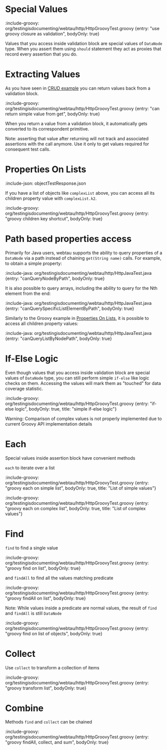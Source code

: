 # Special Values

:include-groovy: org/testingisdocumenting/webtau/http/HttpGroovyTest.groovy {entry: "use groovy closure as validation", bodyOnly: true}

Values that you access inside validation block are special values of `DataNode` type. When you assert them using `should` statement
they act as proxies that record every assertion that you do. 


# Extracting Values

As you have seen in [CRUD example](HTTP/CRUD) you can return values back from a validation block.

:include-groovy: org/testingisdocumenting/webtau/http/HttpGroovyTest.groovy {entry: "can return simple value from get", bodyOnly: true}

When you return a value from a validation block, it automatically gets converted to its correspondent primitive. 

Note: asserting that value after returning will not track and associated assertions with the call anymore. Use it only
to get values required for consequent test calls.  

# Properties On Lists

:include-json: objectTestResponse.json

If you have a list of objects like `complexList` above, you can access all its children property value with `complexList.k2`.

:include-groovy: org/testingisdocumenting/webtau/http/HttpGroovyTest.groovy {entry: "groovy children key shortcut", bodyOnly: true}

# Path based properties access

Primarily for Java users, webtau supports the ability to query properties of a `DataNode` via a path instead of chaining
`get(String name)` calls.  For example, to obtain a simple property:

:include-java: org/testingisdocumenting/webtau/http/HttpJavaTest.java {entry: "canQueryNodeByPath", bodyOnly: true}

It is also possible to query arrays, including the ability to query for the Nth element from the end:

:include-java: org/testingisdocumenting/webtau/http/HttpJavaTest.java {entry: "canQuerySpecificListElementByPath", bodyOnly: true}

Similarly to the Groovy example in [Properties On Lists](HTTP/data-node#properties-on-lists), it is possible to access 
all children property values:

:include-java: org/testingisdocumenting/webtau/http/HttpJavaTest.java {entry: "canQueryListByNodePath", bodyOnly: true}

# If-Else Logic

Even though values that you access inside validation block are special values of `DataNode` type, you can still
perform simple `if-else` like logic checks on them. Accessing the values will mark them as "touched" for data coverage statistic. 

:include-groovy: org/testingisdocumenting/webtau/http/HttpGroovyTest.groovy {entry: "if-else logic", bodyOnly: true, title: "simple if-else logic"}

Warning: Comparison of complex values is not properly implemented due to current Groovy API implementation details

# Each

Special values inside assertion block have convenient methods

`each` to iterate over a list

:include-groovy: org/testingisdocumenting/webtau/http/HttpGroovyTest.groovy {entry: "groovy each on simple list", bodyOnly: true, title: "List of simple values"}

:include-groovy: org/testingisdocumenting/webtau/http/HttpGroovyTest.groovy {entry: "groovy each on complex list", bodyOnly: true, title: "List of complex values"}


# Find

`find` to find a single value

:include-groovy: org/testingisdocumenting/webtau/http/HttpGroovyTest.groovy {entry: "groovy find on list", bodyOnly: true}


and `findAll` to find all the values matching predicate

:include-groovy: org/testingisdocumenting/webtau/http/HttpGroovyTest.groovy {entry: "groovy findAll on list", bodyOnly: true}

Note: While values inside a predicate are normal values, the result of `find` and `findAll` is still `DataNode`

:include-groovy: org/testingisdocumenting/webtau/http/HttpGroovyTest.groovy {entry: "groovy find on list of objects", bodyOnly: true}

# Collect

Use `collect` to transform a collection of items

:include-groovy: org/testingisdocumenting/webtau/http/HttpGroovyTest.groovy {entry: "groovy transform list", bodyOnly: true}

# Combine

Methods `find` and `collect` can be chained
 
:include-groovy: org/testingisdocumenting/webtau/http/HttpGroovyTest.groovy {entry: "groovy findAll, collect, and sum", bodyOnly: true}
